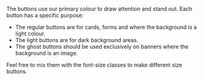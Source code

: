 The buttons use our primary colour to draw attention and stand out. Each button has a specific purpose:

- The regular buttons are for cards, forms and where the background is a light colour.
- The light buttons are for dark background areas.
- The ghost buttons should be used exclusively on banners where the background is an image.

Feel free to mix them with the font-size classes to make different size buttons.
